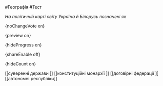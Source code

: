 #Географія #Тест

*На політичній карті світу Україна й Білорусь позначені як*

{noChangeVote on}

{preview on}

{hideProgress on}

{shareEnable off}

{hideCount on}

[[суверенні держави ]]
[[конституційні монархії ]]
[[договірні федерації ]]
[[автономні республіки]]
